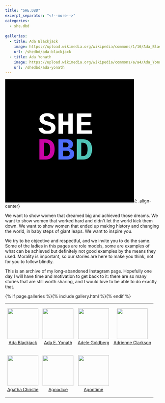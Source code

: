 ```yaml
---
title: "SHE.DBD"
excerpt_separator: "<!--more-->"
categories:
  - she.dbd

galleries:
  - title: Ada Blackjack
    image: https://upload.wikimedia.org/wikipedia/commons/1/16/Ada_Blackjack_in_winter_costume.jpg
    url: /shedbd/ada-blackjack
  - title: Ada Yonath
    image: https://upload.wikimedia.org/wikipedia/commons/a/a4/Ada_Yonath_Weizmann_Institute_of_Science.jpg
    url: /shedbd/ada-yonath
---
```


![center-aligned-image](/images/shedbd.png){: .align-center}

We want to show women that dreamed big and achieved those dreams. We want to show women that worked hard and didn't let the world kick them down. We want to show women that ended up making history and changing the world, in baby steps of giant leaps.⁠ We want to inspire you.

We try to be objective and respectful, and we invite you to do the same. Some of the ladies in this pages are role models, some are examples of what can be achieved but definitely not good examples by the means they used. Morality is important, so our stories are here to make you think, not for you to follow blindly. 

This is an archive of my long-abandoned Instagram page. Hopefully one day I will have time and motivation to get back to it: there are so many stories that are still worth sharing, and I would love to be able to do exactly that.

<!--more-->

{% if page.galleries %}{% include gallery.html %}{% endif %}

<table>
    <tr>
        <td>
            <p align="center">
            <a href="/shedbd/ada-blackjack">
            <img src="https://upload.wikimedia.org/wikipedia/commons/1/16/Ada_Blackjack_in_winter_costume.jpg" width="100" height="100">
            <br>
            Ada Blackjack
            </a>
            </p>
        </td>
        <td>
            <p align="center">
            <a href="/shedbd/ada-yonath">
            <img src="https://upload.wikimedia.org/wikipedia/commons/a/a4/Ada_Yonath_Weizmann_Institute_of_Science.jpg" width="100" height="100">
            <br>
            Ada E. Yonath
            </a>
            </p>
        </td>
        <td>
            <p align="center">
            <a href="/shedbd/adele-goldberg">
            <img src="https://upload.wikimedia.org/wikipedia/commons/c/ce/Adele_Goldberg_%282007%29.jpg" width="100" height="100">
            <br>
            Adele Goldberg
            </a>
            </p>
        </td>
        <td>
            <p align="center">
            <a href="/shedbd/adrienne-clarkson">
            <img src="https://upload.wikimedia.org/wikipedia/commons/f/f1/Adrienne_Clarkson_by_Andrew_Rusk.jpg" width="100" height="100">
            <br>
            Adrienne Clarkson
            </a>
            </p>
        </td>
    </tr>
    <tr>
        <td>
            <p align="center">
            <a href="/shedbd/agatha-christie">
            <img src="https://upload.wikimedia.org/wikipedia/commons/f/f7/Agatha_Christie_in_Nederland_%28detectiveschrijfster%29%2C_bij_aankomst_op_Schiphol_me%2C_Bestanddeelnr_916-8898_%28cropped%29.jpg" width="100" height="100">
            <br>
            Agatha Christie
            </a>
            </p>
        </td><td>
            <p align="center">
            <a href="/shedbd/agnodice">
            <img src="https://upload.wikimedia.org/wikipedia/commons/c/c9/Agnodice_engraving.jpg" width="100" height="100">
            <br>
            Agnodice
            </a>
            </p>
        </td><td>
            <p align="center">
            <a href="/shedbd/agontime">
            <img src="https://upload.wikimedia.org/wikipedia/commons/9/99/Dahomey_amazon1.jpg" width="100" height="100">
            <br>
            Agontimé
            </a>
            </p>
        </td>
    </tr>
</table>